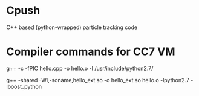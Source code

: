 # Cpush
C++ based (python-wrapped) particle tracking code

# Compiler commands for CC7 VM

g++ -c -fPIC hello.cpp -o hello.o -I /usr/include/python2.7/

g++ -shared -Wl,-soname,hello_ext.so -o hello_ext.so hello.o -lpython2.7 -lboost_python
